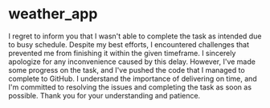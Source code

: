 # weather_app

I regret to inform you that I wasn't able to complete the task as intended due to busy schedule. Despite my best efforts, I encountered challenges that prevented me from finishing it within the given timeframe. I sincerely apologize for any inconvenience caused by this delay. However, I've made some progress on the task, and I've pushed the code that I managed to complete to GitHub. I understand the importance of delivering on time, and I'm committed to resolving the issues and completing the task as soon as possible. Thank you for your understanding and patience.
